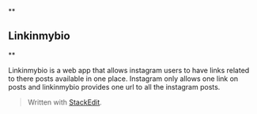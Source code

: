**

## Linkinmybio

**

Linkinmybio is a web app that allows instagram users to have links related to there posts available in one place. Instagram only allows one link on posts and linkinmybio provides one url to all the instagram posts.

> Written with [StackEdit](https://stackedit.io/).
